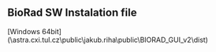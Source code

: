 ## BioRad SW Instalation file
[Windows 64bit](\\astra.cxi.tul.cz\public\jakub.riha\public\BIORAD_GUI_v2\dist\)

